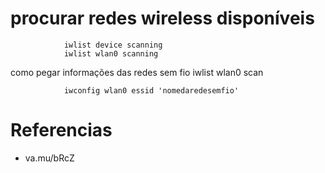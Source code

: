 # procurar redes wireless disponíveis

				iwlist device scanning
				iwlist wlan0 scanning

como pegar informações das redes sem fio
iwlist wlan0 scan

				iwconfig wlan0 essid 'nomedaredesemfio'

# Referencias
+ va.mu/bRcZ
